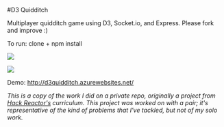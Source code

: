 #D3 Quidditch

Multiplayer quidditch game using D3, Socket.io, and Express. Please fork and improve :)

To run: clone + npm install

![](https://dl.dropboxusercontent.com/u/6061717/Screenshot%202014-05-27%2019.17.35.png)

![](https://dl.dropboxusercontent.com/u/6061717/Screenshot%202014-05-27%2019.18.03.png)

Demo: http://d3quidditch.azurewebsites.net/



*This is a copy of the work I did on a private repo, originally a project from
[Hack Reactor's](http://hackreactor.com) curriculum. This project was worked
on with a pair; it's representative of the kind of problems that I've tackled,
but not of my solo work.*
